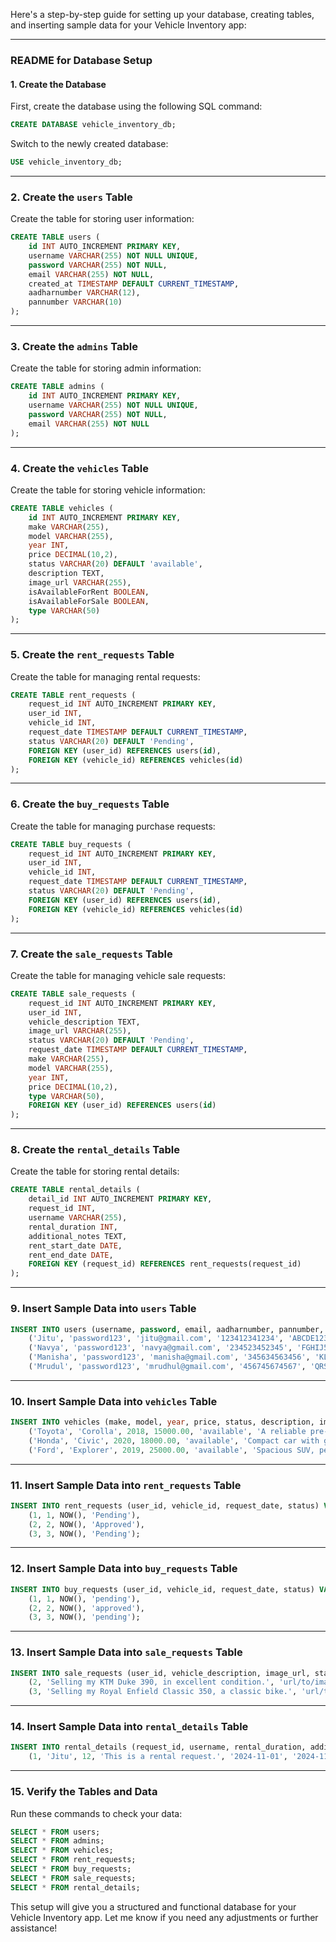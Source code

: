 Here's a step-by-step guide for setting up your database, creating tables, and inserting sample data for your Vehicle Inventory app:

---

### **README for Database Setup**

#### **1. Create the Database**
First, create the database using the following SQL command:
```sql
CREATE DATABASE vehicle_inventory_db;
```
Switch to the newly created database:
```sql
USE vehicle_inventory_db;
```

---

### **2. Create the `users` Table**
Create the table for storing user information:
```sql
CREATE TABLE users (
    id INT AUTO_INCREMENT PRIMARY KEY,
    username VARCHAR(255) NOT NULL UNIQUE,
    password VARCHAR(255) NOT NULL,
    email VARCHAR(255) NOT NULL,
    created_at TIMESTAMP DEFAULT CURRENT_TIMESTAMP,
    aadharnumber VARCHAR(12),
    pannumber VARCHAR(10)
);
```

---

### **3. Create the `admins` Table**
Create the table for storing admin information:
```sql
CREATE TABLE admins (
    id INT AUTO_INCREMENT PRIMARY KEY,
    username VARCHAR(255) NOT NULL UNIQUE,
    password VARCHAR(255) NOT NULL,
    email VARCHAR(255) NOT NULL
);
```

---

### **4. Create the `vehicles` Table**
Create the table for storing vehicle information:
```sql
CREATE TABLE vehicles (
    id INT AUTO_INCREMENT PRIMARY KEY,
    make VARCHAR(255),
    model VARCHAR(255),
    year INT,
    price DECIMAL(10,2),
    status VARCHAR(20) DEFAULT 'available',
    description TEXT,
    image_url VARCHAR(255),
    isAvailableForRent BOOLEAN,
    isAvailableForSale BOOLEAN,
    type VARCHAR(50)
);
```

---

### **5. Create the `rent_requests` Table**
Create the table for managing rental requests:
```sql
CREATE TABLE rent_requests (
    request_id INT AUTO_INCREMENT PRIMARY KEY,
    user_id INT,
    vehicle_id INT,
    request_date TIMESTAMP DEFAULT CURRENT_TIMESTAMP,
    status VARCHAR(20) DEFAULT 'Pending',
    FOREIGN KEY (user_id) REFERENCES users(id),
    FOREIGN KEY (vehicle_id) REFERENCES vehicles(id)
);
```

---

### **6. Create the `buy_requests` Table**
Create the table for managing purchase requests:
```sql
CREATE TABLE buy_requests (
    request_id INT AUTO_INCREMENT PRIMARY KEY,
    user_id INT,
    vehicle_id INT,
    request_date TIMESTAMP DEFAULT CURRENT_TIMESTAMP,
    status VARCHAR(20) DEFAULT 'Pending',
    FOREIGN KEY (user_id) REFERENCES users(id),
    FOREIGN KEY (vehicle_id) REFERENCES vehicles(id)
);
```

---

### **7. Create the `sale_requests` Table**
Create the table for managing vehicle sale requests:
```sql
CREATE TABLE sale_requests (
    request_id INT AUTO_INCREMENT PRIMARY KEY,
    user_id INT,
    vehicle_description TEXT,
    image_url VARCHAR(255),
    status VARCHAR(20) DEFAULT 'Pending',
    request_date TIMESTAMP DEFAULT CURRENT_TIMESTAMP,
    make VARCHAR(255),
    model VARCHAR(255),
    year INT,
    price DECIMAL(10,2),
    type VARCHAR(50),
    FOREIGN KEY (user_id) REFERENCES users(id)
);
```

---

### **8. Create the `rental_details` Table**
Create the table for storing rental details:
```sql
CREATE TABLE rental_details (
    detail_id INT AUTO_INCREMENT PRIMARY KEY,
    request_id INT,
    username VARCHAR(255),
    rental_duration INT,
    additional_notes TEXT,
    rent_start_date DATE,
    rent_end_date DATE,
    FOREIGN KEY (request_id) REFERENCES rent_requests(request_id)
);
```

---

### **9. Insert Sample Data into `users` Table**
```sql
INSERT INTO users (username, password, email, aadharnumber, pannumber, created_at) VALUES
    ('Jitu', 'password123', 'jitu@gmail.com', '123412341234', 'ABCDE1234F', CURRENT_TIMESTAMP),
    ('Navya', 'password123', 'navya@gmail.com', '234523452345', 'FGHIJ5678K', CURRENT_TIMESTAMP),
    ('Manisha', 'password123', 'manisha@gmail.com', '345634563456', 'KLMNO9012P', CURRENT_TIMESTAMP),
    ('Mrudul', 'password123', 'mrudhul@gmail.com', '456745674567', 'QRSTU3456V', CURRENT_TIMESTAMP);
```

---

### **10. Insert Sample Data into `vehicles` Table**
```sql
INSERT INTO vehicles (make, model, year, price, status, description, image_url, isAvailableForRent, isAvailableForSale, type) VALUES
    ('Toyota', 'Corolla', 2018, 15000.00, 'available', 'A reliable pre-owned sedan.', '/images/toyota_corolla.jpg', 1, 1, 'Sedan'),
    ('Honda', 'Civic', 2020, 18000.00, 'available', 'Compact car with great fuel economy.', '/images/honda_civic.jpg', 0, 1, 'Compact'),
    ('Ford', 'Explorer', 2019, 25000.00, 'available', 'Spacious SUV, perfect for families.', '/images/ford_explorer.jpg', 1, 1, 'SUV');
```

---

### **11. Insert Sample Data into `rent_requests` Table**
```sql
INSERT INTO rent_requests (user_id, vehicle_id, request_date, status) VALUES
    (1, 1, NOW(), 'Pending'),
    (2, 2, NOW(), 'Approved'),
    (3, 3, NOW(), 'Pending');
```

---

### **12. Insert Sample Data into `buy_requests` Table**
```sql
INSERT INTO buy_requests (user_id, vehicle_id, request_date, status) VALUES
    (1, 1, NOW(), 'pending'),
    (2, 2, NOW(), 'approved'),
    (3, 3, NOW(), 'pending');
```

---

### **13. Insert Sample Data into `sale_requests` Table**
```sql
INSERT INTO sale_requests (user_id, vehicle_description, image_url, status, make, model, year, price, type) VALUES
    (2, 'Selling my KTM Duke 390, in excellent condition.', 'url/to/image12.jpg', 'pending', 'KTM', 'Duke 390', 2022, 7000.00, 'bike'),
    (3, 'Selling my Royal Enfield Classic 350, a classic bike.', 'url/to/image15.jpg', 'approved', 'Royal Enfield', 'Classic 350', 2021, 4000.00, 'bike');
```

---

### **14. Insert Sample Data into `rental_details` Table**
```sql
INSERT INTO rental_details (request_id, username, rental_duration, additional_notes, rent_start_date, rent_end_date) VALUES
    (1, 'Jitu', 12, 'This is a rental request.', '2024-11-01', '2024-11-13');
```

---

### **15. Verify the Tables and Data**
Run these commands to check your data:
```sql
SELECT * FROM users;
SELECT * FROM admins;
SELECT * FROM vehicles;
SELECT * FROM rent_requests;
SELECT * FROM buy_requests;
SELECT * FROM sale_requests;
SELECT * FROM rental_details;
```

This setup will give you a structured and functional database for your Vehicle Inventory app. Let me know if you need any adjustments or further assistance!
